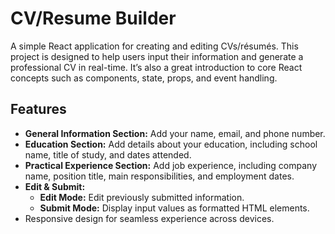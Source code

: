 # CV/Resume Builder

A simple React application for creating and editing CVs/résumés. This project is designed to help users input their information and generate a professional CV in real-time. It’s also a great introduction to core React concepts such as components, state, props, and event handling.


## Features

- **General Information Section:** Add your name, email, and phone number.
- **Education Section:** Add details about your education, including school name, title of study, and dates attended.
- **Practical Experience Section:** Add job experience, including company name, position title, main responsibilities, and employment dates.
- **Edit & Submit:** 
  - **Edit Mode:** Edit previously submitted information.
  - **Submit Mode:** Display input values as formatted HTML elements.
- Responsive design for seamless experience across devices.